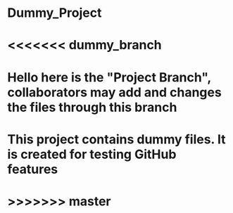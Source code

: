 # Dummy_Project
# <<<<<<< dummy_branch
# Hello here is the "Project Branch", collaborators may add and changes the files through this branch

# This project contains dummy files. It is created for testing GitHub features 

# >>>>>>> master
